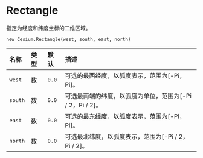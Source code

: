# Rectangle

指定为经度和纬度坐标的二维区域。

```
new Cesium.Rectangle(west, south, east, north)
```

| 名称 | 类型 | 默认 | 描述 |
| :--- | :--- | :--- | :--- |
| `west` | 数 | `0.0` | 可选的最西经度，以弧度表示，范围为\[-Pi，Pi\]。 |
| `south` | 数 | `0.0` | 可选最南端的纬度，以弧度为单位，范围为\[-Pi / 2，Pi / 2\]。 |
| `east` | 数 | `0.0` | 可选的最东经度，以弧度表示，范围为\[-Pi，Pi\]。 |
| `north` | 数 | `0.0` | 可选最北纬度，以弧度表示，范围为\[-Pi / 2，Pi / 2\]。 |



